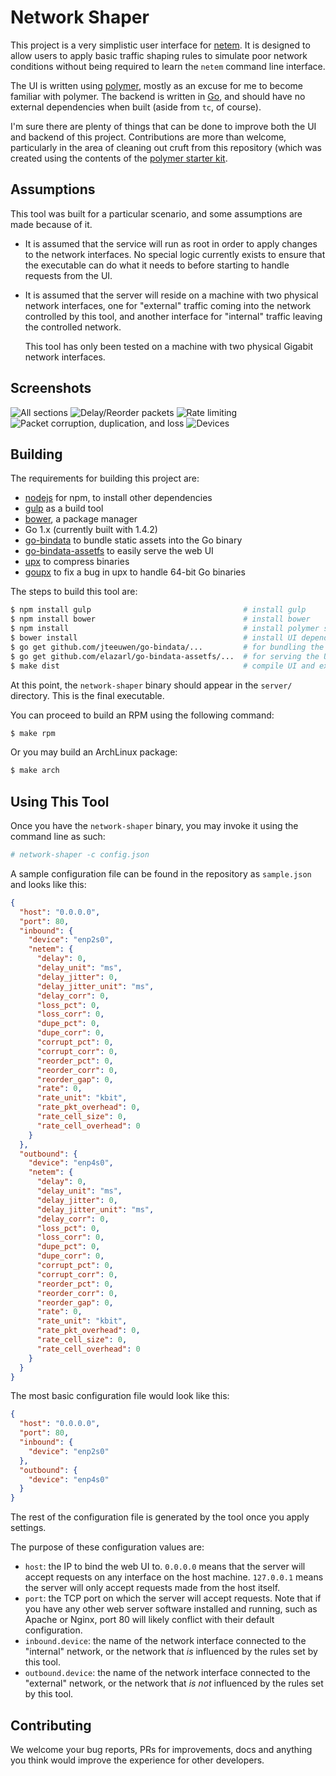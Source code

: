 Network Shaper
==============

This project is a very simplistic user interface for
[netem](http://www.linuxfoundation.org/collaborate/workgroups/networking/netem).
It is designed to allow users to apply basic traffic shaping rules to simulate
poor network conditions without being required to learn the ``netem`` command
line interface.

The UI is written using [polymer](https://www.polymer-project.org/1.0/), mostly
as an excuse for me to become familiar with polymer. The backend is written
in [Go](https://golang.org), and should have no external dependencies when
built (aside from ``tc``, of course).

I'm sure there are plenty of things that can be done to improve both the UI and
backend of this project. Contributions are more than welcome, particularly in
the area of cleaning out cruft from this repository (which was created using
the contents of the [polymer starter kit](https://github.com/PolymerElements/polymer-starter-kit/releases).

Assumptions
-----------

This tool was built for a particular scenario, and some assumptions are made
because of it.

* It is assumed that the service will run as root in order to apply changes to
  the network interfaces. No special logic currently exists to ensure that the
  executable can do what it needs to before starting to handle requests from
  the UI.
* It is assumed that the server will reside on a machine with two physical
  network interfaces, one for "external" traffic coming into the network
  controlled by this tool, and another interface for "internal" traffic leaving
  the controlled network.

  This tool has only been tested on a machine with two physical Gigabit network
  interfaces.

Screenshots
-----------

![All sections](screenshots/network-shaper-1.png?raw=true "All sections")
![Delay/Reorder packets](screenshots/network-shaper-2.png?raw=true "Delay/Reorder packets")
![Rate limiting](screenshots/network-shaper-3.png?raw=true "Rate limiting")
![Packet corruption, duplication, and loss](screenshots/network-shaper-4.png?raw=true "Packet corruption, duplication, and loss")
![Devices](screenshots/network-shaper-5.png?raw=true "Devices")

Building
--------

The requirements for building this project are:

* [nodejs](https://nodejs.org) for npm, to install other dependencies
* [gulp](http://gulpjs.com/) as a build tool
* [bower](http://bower.io/), a package manager
* Go 1.x (currently built with 1.4.2)
* [go-bindata](https://github.com/jteeuwen/go-bindata) to bundle static assets
  into the Go binary
* [go-bindata-assetfs](https://github.com/elazarl/go-bindata-assetfs) to easily
  serve the web UI
* [upx](http://upx.sourceforge.net/) to compress binaries
* [goupx](https://github.com/pwaller/goupx) to fix a bug in upx to handle
  64-bit Go binaries

The steps to build this tool are:

```sh
$ npm install gulp                                  # install gulp
$ npm install bower                                 # install bower
$ npm install                                       # install polymer starter kit dependencies
$ bower install                                     # install UI dependencies
$ go get github.com/jteeuwen/go-bindata/...         # for bundling the UI
$ go get github.com/elazarl/go-bindata-assetfs/...  # for serving the UI
$ make dist                                         # compile UI and executable
```

At this point, the ``network-shaper`` binary should appear in the ``server/``
directory. This is the final executable.

You can proceed to build an RPM using the following command:

```sh
$ make rpm
```

Or you may build an ArchLinux package:

```sh
$ make arch
```

Using This Tool
---------------

Once you have the ``network-shaper`` binary, you may invoke it using the
command line as such:

```sh
# network-shaper -c config.json
```

A sample configuration file can be found in the repository as ``sample.json``
and looks like this:

```json
{
  "host": "0.0.0.0",
  "port": 80,
  "inbound": {
    "device": "enp2s0",
    "netem": {
      "delay": 0,
      "delay_unit": "ms",
      "delay_jitter": 0,
      "delay_jitter_unit": "ms",
      "delay_corr": 0,
      "loss_pct": 0,
      "loss_corr": 0,
      "dupe_pct": 0,
      "dupe_corr": 0,
      "corrupt_pct": 0,
      "corrupt_corr": 0,
      "reorder_pct": 0,
      "reorder_corr": 0,
      "reorder_gap": 0,
      "rate": 0,
      "rate_unit": "kbit",
      "rate_pkt_overhead": 0,
      "rate_cell_size": 0,
      "rate_cell_overhead": 0
    }
  },
  "outbound": {
    "device": "enp4s0",
    "netem": {
      "delay": 0,
      "delay_unit": "ms",
      "delay_jitter": 0,
      "delay_jitter_unit": "ms",
      "delay_corr": 0,
      "loss_pct": 0,
      "loss_corr": 0,
      "dupe_pct": 0,
      "dupe_corr": 0,
      "corrupt_pct": 0,
      "corrupt_corr": 0,
      "reorder_pct": 0,
      "reorder_corr": 0,
      "reorder_gap": 0,
      "rate": 0,
      "rate_unit": "kbit",
      "rate_pkt_overhead": 0,
      "rate_cell_size": 0,
      "rate_cell_overhead": 0
    }
  }
}
```

The most basic configuration file would look like this:

```json
{
  "host": "0.0.0.0",
  "port": 80,
  "inbound": {
    "device": "enp2s0"
  },
  "outbound": {
    "device": "enp4s0"
  }
}
```

The rest of the configuration file is generated by the tool once you apply
settings.

The purpose of these configuration values are:

* ``host``: the IP to bind the web UI to. ``0.0.0.0`` means that the server
  will accept requests on any interface on the host machine. ``127.0.0.1``
  means the server will only accept requests made from the host itself.
* ``port``: the TCP port on which the server will accept requests. Note that
  if you have any other web server software installed and running, such as
  Apache or Nginx, port 80 will likely conflict with their default
  configuration.
* ``inbound.device``: the name of the network interface connected to the
  "internal" network, or the network that *is* influenced by the rules set
  by this tool.
* ``outbound.device``: the name of the network interface connected to the
  "external" network, or the network that *is not* influenced by the rules set
  by this tool.

Contributing
------------

We welcome your bug reports, PRs for improvements, docs and anything you think
would improve the experience for other developers.
